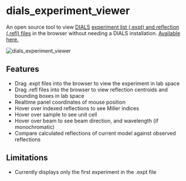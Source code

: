 # dials_experiment_viewer

An open source tool to view [DIALS](https://github.com/dials/dials) [experiment list (.expt) and reflection (.refl) files](https://dials.github.io/documentation/data_files.html) in the browser without needing a DIALS installation. [Available here.](https://toastisme.github.io/dials_experiment_viewer/)

![dials_experiment_viewer](https://github.com/toastisme/dials_experiment_viewer/blob/0e58b7c16098a8264b8ead8a78a39c2735440ac8/resources/screenshot.png)

## Features
- Drag .expt files into the browser to view the experiment in lab space
- Drag .refl files into the browser to view reflection centroids and bounding boxes in lab space
- Realtime panel coordinates of mouse position
- Hover over indexed reflections to see Miller indices
- Hover over sample to see unit cell
- Hover over beam to see beam direction, and wavelength (if monochromatic)
- Compare calculated reflections of current model against observed reflections

## Limitations
- Currently displays only the first experiment in the .expt file
